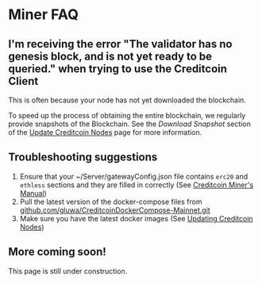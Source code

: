 # Miner FAQ

## I'm receiving the error "The validator has no genesis block, and is not yet ready to be queried." when trying to use the Creditcoin Client

This is often because your node has not yet downloaded the blockchain.

To speed up the process of obtaining the entire blockchain, we regularly provide snapshots of the Blockchain. See the _Download Snapshot_ section of the [Update Creditcoin Nodes](../updating-creditcoin-nodes.md#04db) page for more information.

## Troubleshooting suggestions

1. Ensure that your \~/Server/gatewayConfig.json file contains `erc20` and `ethless` sections and they are filled in correctly (See [Creditcoin Miner's Manual](./#server-gatewayconfig-json))
2. Pull the latest version of the docker-compose files from [github.com/gluwa/CreditcoinDockerCompose-Mainnet.git](https://github.com/gluwa/CreditcoinDockerCompose-Mainnet.git)
3. Make sure you have the latest docker images (See [Updating Creditcoin Nodes](../updating-creditcoin-nodes.md#e110))

## More coming soon!

This page is still under construction.

